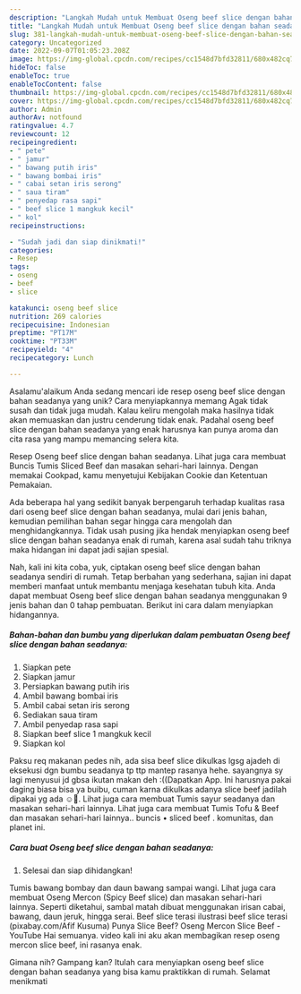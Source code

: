 ```yaml
---
description: "Langkah Mudah untuk Membuat Oseng beef slice dengan bahan seadanya{ yang Enak"
title: "Langkah Mudah untuk Membuat Oseng beef slice dengan bahan seadanya{ yang Enak"
slug: 381-langkah-mudah-untuk-membuat-oseng-beef-slice-dengan-bahan-seadanya-yang-enak
category: Uncategorized
date: 2022-09-07T01:05:23.208Z
image: https://img-global.cpcdn.com/recipes/cc1548d7bfd32811/680x482cq70/oseng-beef-slice-dengan-bahan-seadanya-foto-resep-utama.jpg
hideToc: false
enableToc: true
enableTocContent: false
thumbnail: https://img-global.cpcdn.com/recipes/cc1548d7bfd32811/680x482cq70/oseng-beef-slice-dengan-bahan-seadanya-foto-resep-utama.jpg
cover: https://img-global.cpcdn.com/recipes/cc1548d7bfd32811/680x482cq70/oseng-beef-slice-dengan-bahan-seadanya-foto-resep-utama.jpg
author: Admin
authorAv: notfound
ratingvalue: 4.7
reviewcount: 12
recipeingredient:
- " pete"
- " jamur"
- " bawang putih iris"
- " bawang bombai iris"
- " cabai setan iris serong"
- " saua tiram"
- " penyedap rasa sapi"
- " beef slice 1 mangkuk kecil"
- " kol"
recipeinstructions:

- "Sudah jadi dan siap dinikmati!"
categories:
- Resep
tags:
- oseng
- beef
- slice

katakunci: oseng beef slice 
nutrition: 269 calories
recipecuisine: Indonesian
preptime: "PT17M"
cooktime: "PT33M"
recipeyield: "4"
recipecategory: Lunch

---
```



Asalamu'alaikum Anda sedang mencari ide resep oseng beef slice dengan bahan seadanya yang unik? Cara menyiapkannya memang Agak tidak susah dan tidak juga mudah. Kalau keliru mengolah maka hasilnya tidak akan memuaskan dan justru cenderung tidak enak. Padahal oseng beef slice dengan bahan seadanya yang enak harusnya kan punya aroma dan cita rasa yang mampu memancing selera kita.


Resep Oseng beef slice dengan bahan seadanya. Lihat juga cara membuat Buncis Tumis Sliced Beef dan masakan sehari-hari lainnya. Dengan memakai Cookpad, kamu menyetujui Kebijakan Cookie dan Ketentuan Pemakaian.

Ada beberapa hal yang sedikit banyak berpengaruh terhadap kualitas rasa dari oseng beef slice dengan bahan seadanya, mulai dari jenis bahan, kemudian pemilihan bahan segar hingga cara mengolah dan menghidangkannya. Tidak usah pusing jika hendak menyiapkan oseng beef slice dengan bahan seadanya enak di rumah, karena asal sudah tahu triknya maka hidangan ini dapat jadi sajian spesial.


Nah, kali ini kita coba, yuk, ciptakan oseng beef slice dengan bahan seadanya sendiri di rumah. Tetap berbahan yang sederhana, sajian ini dapat memberi manfaat untuk membantu menjaga kesehatan tubuh kita. Anda dapat membuat Oseng beef slice dengan bahan seadanya menggunakan 9 jenis bahan dan 0 tahap pembuatan. Berikut ini cara dalam menyiapkan hidangannya.

<!--inarticleads1-->

##### Bahan-bahan dan bumbu yang diperlukan dalam pembuatan Oseng beef slice dengan bahan seadanya:

1. Siapkan  pete
1. Siapkan  jamur
1. Persiapkan  bawang putih iris
1. Ambil  bawang bombai iris
1. Ambil  cabai setan iris serong
1. Sediakan  saua tiram
1. Ambil  penyedap rasa sapi
1. Siapkan  beef slice 1 mangkuk kecil
1. Siapkan  kol


Paksu req makanan pedes nih, ada sisa beef slice dikulkas lgsg ajadeh di eksekusi dgn bumbu seadanya tp ttp mantep rasanya hehe. sayangnya sy lagi menyusui jd gbsa ikutan makan deh :((Dapatkan App. Ini harusnya pakai daging biasa bisa ya buibu, cuman karna dikulkas adanya slice beef jadilah dipakai yg ada ☺️🤍. Lihat juga cara membuat Tumis sayur seadanya dan masakan sehari-hari lainnya. Lihat juga cara membuat Tumis Tofu &amp; Beef dan masakan sehari-hari lainnya.. buncis • sliced beef . komunitas, dan planet ini. 

<!--inarticleads2-->

##### Cara buat Oseng beef slice dengan bahan seadanya:


1. Selesai dan siap dihidangkan!

Tumis bawang bombay dan daun bawang sampai wangi. Lihat juga cara membuat Oseng Mercon (Spicy Beef slice) dan masakan sehari-hari lainnya. Seperti diketahui, sambal matah dibuat menggunakan irisan cabai, bawang, daun jeruk, hingga serai. Beef slice terasi ilustrasi beef slice terasi (pixabay.com/Afif Kusuma) Punya Slice Beef? Oseng Mercon Slice Beef - YouTube Hai semuanya. video kali ini aku akan membagikan resep oseng mercon slice beef, ini rasanya enak. 

Gimana nih? Gampang kan? Itulah cara menyiapkan oseng beef slice dengan bahan seadanya yang bisa kamu praktikkan di rumah. Selamat menikmati
